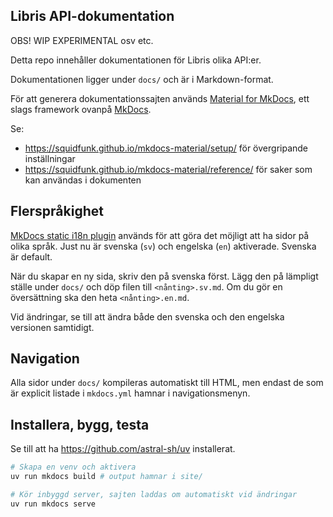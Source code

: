 ## Libris API-dokumentation

OBS! WIP EXPERIMENTAL osv etc.

Detta repo innehåller dokumentationen för Libris olika API:er.

Dokumentationen ligger under `docs/` och är i Markdown-format.

För att generera dokumentationssajten används [Material for MkDocs](https://squidfunk.github.io/mkdocs-material/), ett slags framework ovanpå [MkDocs](https://www.mkdocs.org/).

Se:

* https://squidfunk.github.io/mkdocs-material/setup/ för övergripande inställningar
* https://squidfunk.github.io/mkdocs-material/reference/ för saker som kan användas i dokumenten

## Flerspråkighet

[MkDocs static i18n plugin](https://github.com/ultrabug/mkdocs-static-i18n) används för att göra det möjligt att ha sidor på olika språk. Just nu är svenska (`sv`) och engelska (`en`) aktiverade. Svenska är default.

När du skapar en ny sida, skriv den på svenska först. Lägg den på lämpligt ställe under `docs/` och döp filen till `<nånting>.sv.md`. Om du gör en översättning ska den heta `<nånting>.en.md`.

Vid ändringar, se till att ändra både den svenska och den engelska versionen samtidigt.

## Navigation

Alla sidor under `docs/` kompileras automatiskt till HTML, men endast de som är explicit listade i `mkdocs.yml` hamnar i navigationsmenyn.

## Installera, bygg, testa

Se till att ha https://github.com/astral-sh/uv installerat.

```bash
# Skapa en venv och aktivera
uv run mkdocs build # output hamnar i site/

# Kör inbyggd server, sajten laddas om automatiskt vid ändringar
uv run mkdocs serve
```
